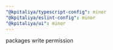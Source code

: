 ```yaml
---
"@kpitaliya/typescript-config": minor
"@kpitaliya/eslint-config": minor
"@kpitaliya/ui": minor
---
```


packages write permission
